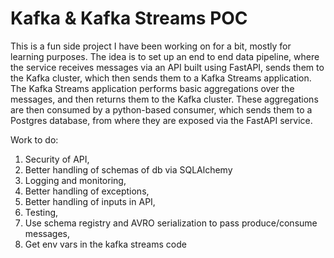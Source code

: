 # Kafka & Kafka Streams POC

This is a fun side project I have been working on for a bit, mostly for learning purposes. 
The idea is to set up an end to end data pipeline, where the service receives messages via 
an API built using FastAPI, sends them to the Kafka cluster, which then sends them to a
Kafka Streams application. The Kafka Streams application performs basic aggregations over
the messages, and then returns them to the Kafka cluster. These aggregations are then 
consumed by a python-based consumer, which sends them to a Postgres database, from where
they are exposed via the FastAPI service.

Work to do:
1. Security of API,
2. Better handling of schemas of db via SQLAlchemy
3. Logging and monitoring,
4. Better handling of exceptions,
5. Better handling of inputs in API,
6. Testing,
7. Use schema registry and AVRO serialization to pass produce/consume messages,
8. Get env vars in the kafka streams code
